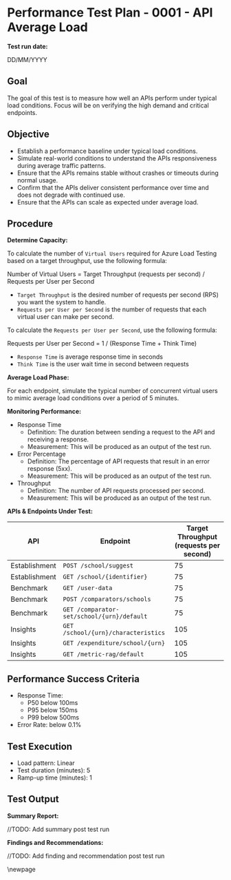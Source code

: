 ﻿# Performance Test Plan - 0001 - API Average Load

**Test run date:**

DD/MM/YYYY

## Goal

The goal of this test is to measure how well an APIs perform under typical load conditions. Focus will be on verifying the high demand and critical endpoints. 

## Objective

- Establish a performance baseline under typical load conditions.
- Simulate real-world conditions to understand the APIs responsiveness during average traffic patterns.
- Ensure that the APIs remains stable without crashes or timeouts  during normal usage.
- Confirm that the APIs deliver consistent performance over time and does not degrade with continued use.
- Ensure that the APIs can scale as expected under average load.

## Procedure

**Determine Capacity:**

To calculate the number of `Virtual Users` required for Azure Load Testing based on a target throughput, use the following formula:

Number of Virtual Users = Target Throughput (requests per second) / Requests per User per Second

- `Target Throughput` is the desired number of requests per second (RPS) you want the system to handle.
- `Requests per User per Second` is the number of requests that each virtual user can make per second.

To calculate the `Requests per User per Second`, use the following formula:

Requests per User per Second = 1 / (Response Time + Think Time)

- `Response Time` is average response time in seconds 
- `Think Time` is the user wait time in second between requests

**Average Load Phase:**

For each endpoint, simulate the typical number of concurrent virtual users to mimic average load conditions over a period of 5 minutes.

**Monitoring Performance:**

- Response Time
  - Definition: The duration between sending a request to the API and receiving a response.
  - Measurement: This will be produced as an output of the test run.
- Error Percentage
  - Definition: The percentage of API requests that result in an error response (5xx).
  - Measurement: This will be produced as an output of the test run. 
- Throughput
  - Definition: The number of API requests processed per second.
  - Measurement: This will be produced as an output of the test run.

**APIs & Endpoints Under Test:**

| API           | Endpoint                                   | Target Throughput (requests per second) |
|---------------|--------------------------------------------|-----------------------------------------|
| Establishment | `POST /school/suggest`                     | 75                                      |
| Establishment | `GET /school/{identifier}`                 | 75                                      |
| Benchmark     | `GET /user-data`                           | 75                                      |
| Benchmark     | `POST /comparators/schools`                | 75                                      |
| Benchmark     | `GET /comparator-set/school/{urn}/default` | 75                                      |
| Insights      | `GET /school/{urn}/characteristics`        | 105                                     |
| Insights      | `GET /expenditure/school/{urn}`            | 105                                     |
| Insights      | `GET /metric-rag/default`                  | 105                                     |


## Performance Success Criteria

- Response Time:
  - P50 below 100ms
  - P95 below 150ms
  - P99 below 500ms
- Error Rate:  below 0.1%

## Test Execution

- Load pattern: Linear
- Test duration (minutes): 5
- Ramp-up time (minutes): 1

## Test Output

**Summary Report:**

//TODO: Add summary post test run

**Findings and Recommendations:**

//TODO: Add finding and recommendation post test run

\newpage
